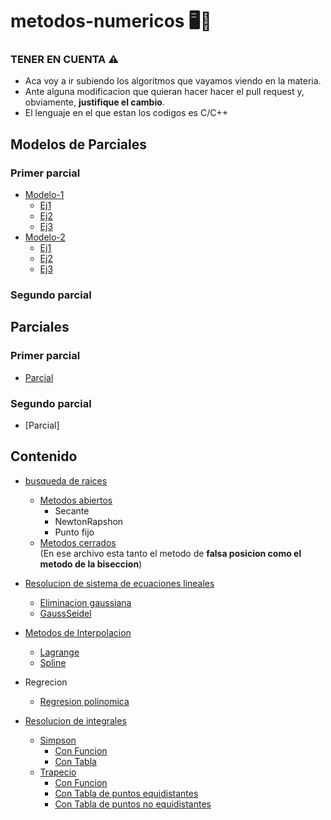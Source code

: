 # metodos-numericos 🖥️📑
### TENER EN CUENTA ⚠️
- Aca voy a ir subiendo los algoritmos que vayamos viendo en la materia.
- Ante alguna modificacion que quieran hacer hacer el pull request y, obviamente, **justifique el cambio**.
- El lenguaje en el que estan los codigos es C/C++

## Modelos de Parciales
  ### Primer parcial
  - [Modelo-1](https://github.com/angelo59930/metodos-numericos/tree/main/modelo-parcial)
    - [Ej1](https://github.com/angelo59930/metodos-numericos/tree/main/modelo-parcial/propuesta1/Ej1)
    - [Ej2](https://github.com/angelo59930/metodos-numericos/tree/main/modelo-parcial/propuesta1/Ej2)
    - [Ej3](https://github.com/angelo59930/metodos-numericos/tree/main/modelo-parcial/propuesta1/Ej3)
  - [Modelo-2](https://github.com/angelo59930/metodos-numericos/tree/main/modelo2-parcial/propuesta1)
    - [Ej1](https://github.com/angelo59930/metodos-numericos/tree/main/modelo2-parcial/propuesta1/Ej1)
    - [Ej2](https://github.com/angelo59930/metodos-numericos/tree/main/modelo2-parcial/propuesta1/Ej2)
    - [Ej3](https://github.com/angelo59930/metodos-numericos/tree/main/modelo2-parcial/propuesta1/Ej3)
 ### Segundo parcial
## Parciales 
### Primer parcial
- [Parcial](https://github.com/angelo59930/metodos-numericos/tree/main/parcial/primer-parcial)
### Segundo parcial
- [Parcial]

## Contenido 
- [busqueda de raices](https://github.com/angelo59930/metodos-numericos/tree/main/busqueda-de-raices)
    - [Metodos abiertos](https://github.com/angelo59930/metodos-numericos/tree/main/busqueda-de-raices/metodos-abiertos)
      - Secante
      - NewtonRapshon
      - Punto fijo
  - [Metodos cerrados](https://github.com/angelo59930/metodos-numericos/tree/main/busqueda-de-raices/metodos-cerrados)  
    (En ese archivo esta tanto el metodo de **falsa posicion como el metodo de la biseccion**)  
 
- [Resolucion de sistema de ecuaciones lineales](https://github.com/angelo59930/metodos-numericos/tree/main/resolucion-sist-ecuaciones)
    - [Eliminacion gaussiana](https://github.com/angelo59930/metodos-numericos/tree/main/resolucion-sist-ecuaciones/eliminaciongaussiana)
    - [GaussSeidel](https://github.com/angelo59930/metodos-numericos/tree/main/resolucion-sist-ecuaciones/gaussSeidel)
- [Metodos de Interpolacion](https://github.com/angelo59930/metodos-numericos/tree/main/Interpolacion)
    - [Lagrange](https://github.com/angelo59930/metodos-numericos/tree/main/Interpolacion/Lagrange)
    - [Spline](https://github.com/angelo59930/metodos-numericos/tree/main/Interpolacion/InterpolacionSpline)

- Regrecion
  - [Regresion polinomica](https://github.com/angelo59930/metodos-numericos/tree/main/Regresion)
 
- [Resolucion de integrales](https://github.com/angelo59930/metodos-numericos/tree/main/resolucion-integrales)
  - [Simpson](https://github.com/angelo59930/metodos-numericos/tree/main/resolucion-integrales/SimpsonComp)
    - [Con Funcion](https://github.com/angelo59930/metodos-numericos/tree/main/resolucion-integrales/SimpsonComp/SimpsonConFuncion) 
    - [Con Tabla](https://github.com/angelo59930/metodos-numericos/tree/main/resolucion-integrales/SimpsonComp/SimpsonConTabla) 
  - [Trapecio](https://github.com/angelo59930/metodos-numericos/tree/main/resolucion-integrales/TrapecioComp)
    - [Con Funcion](https://github.com/angelo59930/metodos-numericos/tree/main/resolucion-integrales/TrapecioComp/TrapConFuncion)
    - [Con Tabla de puntos equidistantes](https://github.com/angelo59930/metodos-numericos/tree/main/resolucion-integrales/TrapecioComp/TrapConTablaEqui)
    - [Con Tabla de puntos no equidistantes](https://github.com/angelo59930/metodos-numericos/tree/main/resolucion-integrales/TrapecioComp/TrapConTablaNoEqui)
